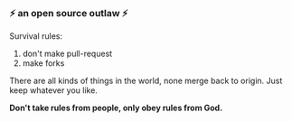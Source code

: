 ### ⚡ an open source outlaw ⚡ 

Survival rules:

1. don't make pull-request
2. make forks

There are all kinds of things in the world, none merge back to origin. Just keep whatever you like.


__Don't take rules from people, only obey rules from God.__








<!--
**neoedmund/neoedmund** is a ✨ _special_ ✨ repository because its `README.md` (this file) appears on your GitHub profile.

Here are some ideas to get you started:

- 🔭 I’m currently working on ...
- 🌱 I’m currently learning ...
- 👯 I’m looking to collaborate on ...
- 🤔 I’m looking for help with ...
- 💬 Ask me about ...
- 📫 How to reach me: ...
- 😄 Pronouns: ...
- ⚡ Fun fact: ...
-->
